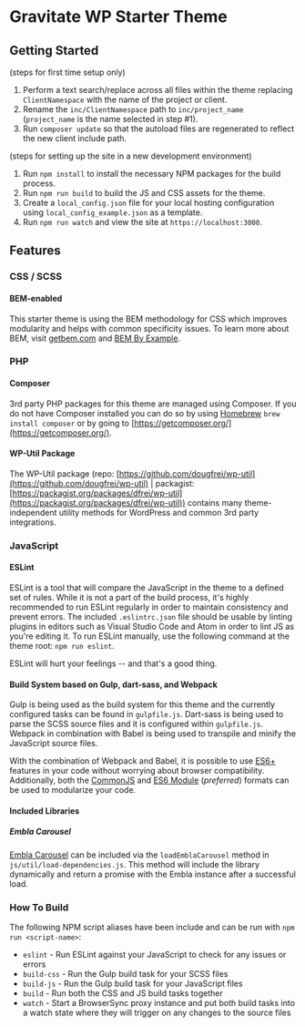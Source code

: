 # Gravitate WP Starter Theme

## Getting Started

(steps for first time setup only)

1. Perform a text search/replace across all files within the theme replacing `ClientNamespace` with the name of the project or client.
2. Rename the `inc/ClientNamespace` path to `inc/project_name` (`project_name` is the name selected in step #1).
3. Run `composer update` so that the autoload files are regenerated to reflect the new client include path.

(steps for setting up the site in a new development environment)

1. Run `npm install` to install the necessary NPM packages for the build process.
2. Run `npm run build` to build the JS and CSS assets for the theme.
3. Create a `local_config.json` file for your local hosting configuration using `local_config_example.json` as a template.
4. Run `npm run watch` and view the site at `https://localhost:3000`.

## Features

### CSS / SCSS

#### BEM-enabled

This starter theme is using the BEM methodology for CSS which improves modularity and helps with common specificity issues. To learn more about BEM, visit [getbem.com](http://getbem.com/) and [BEM By Example](https://seesparkbox.com/foundry/bem_by_example).

### PHP

#### Composer

3rd party PHP packages for this theme are managed using Composer. If you do not have Composer installed you can do so by using [Homebrew](https://brew.sh/) `brew install composer` or by going to [https://getcomposer.org/](https://getcomposer.org/).

#### WP-Util Package

The WP-Util package (repo: [https://github.com/dougfrei/wp-util](https://github.com/dougfrei/wp-util) | packagist: [https://packagist.org/packages/dfrei/wp-util](https://packagist.org/packages/dfrei/wp-util)) contains many theme-independent utility methods for WordPress and common 3rd party integrations.

### JavaScript

#### ESLint

ESLint is a tool that will compare the JavaScript in the theme to a defined set of rules. While it is not a part of the build process, it's highly recommended to run ESLint regularly in order to maintain consistency and prevent errors. The included `.eslintrc.json` file should be usable by linting plugins in editors such as Visual Studio Code and Atom in order to lint JS as you're editing it. To run ESLint manually, use the following command at the theme root: `npm run eslint`.

ESLint will hurt your feelings -- and that's a good thing.

#### Build System based on Gulp, dart-sass, and Webpack

Gulp is being used as the build system for this theme and the currently configured tasks can be found in `gulpfile.js`. Dart-sass is being used to parse the SCSS source files and it is configured within `gulpfile.js`. Webpack in combination with Babel is being used to transpile and minify the JavaScript source files.

With the combination of Webpack and Babel, it is possible to use [ES6+](https://babeljs.io/learn-es2015/) features in your code without worrying about browser compatibility. Additionally, both the [CommonJS](https://nodejs.org/docs/latest/api/modules.html) and [ES6 Module](https://developer.mozilla.org/en-US/docs/Web/JavaScript/Reference/Statements/import) (_preferred_) formats can be used to modularize your code.

#### Included Libraries

##### Embla Carousel

[Embla Carousel](https://www.embla-carousel.com/) can be included via the `loadEmblaCarousel` method in `js/util/load-dependencies.js`. This method will include the library dynamically and return a promise with the Embla instance after a successful load.

### How To Build

The following NPM script aliases have been include and can be run with `npm run <script-name>`:

-   `eslint` - Run ESLint against your JavaScript to check for any issues or errors
-   `build-css` - Run the Gulp build task for your SCSS files
-   `build-js` - Run the Gulp build task for your JavaScript files
-   `build` - Run both the CSS and JS build tasks together
-   `watch` - Start a BrowserSync proxy instance and put both build tasks into a watch state where they will trigger on any changes to the source files
